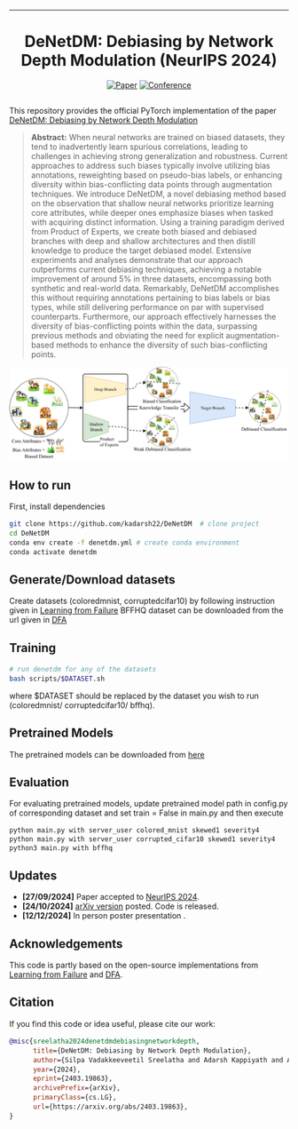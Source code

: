 
---

<div align="center">    
 
# DeNetDM: Debiasing by Network Depth Modulation (NeurIPS 2024)     

[![Paper](http://img.shields.io/badge/paper-arxiv.1001.2234-B31B1B.svg)](https://www.nature.com/articles/nature14539)
[![Conference](http://img.shields.io/badge/NeurIPS-2024-4b44ce.svg)](https://papers.nips.cc/book/advances-in-neural-information-processing-systems-31-2018)  
<!--
ARXIV   
[![Paper](http://img.shields.io/badge/arxiv-math.co:1480.1111-B31B1B.svg)](https://arxiv.org/abs/2403.19863)
 
Conference   
-->   
</div>

##  
This repository provides the official PyTorch implementation of the paper [DeNetDM: Debiasing by Network Depth Modulation](https://nips.cc/virtual/2024/poster/96916)

> **Abstract:** 
When neural networks are trained on biased datasets, they tend to inadvertently learn spurious correlations, leading to challenges in achieving strong generalization and robustness. Current approaches to address such biases typically involve utilizing bias annotations,
> reweighting based on pseudo-bias labels, or enhancing diversity within bias-conflicting data points through augmentation techniques. We introduce DeNetDM, a novel debiasing method based on the observation that shallow neural networks prioritize learning core attributes,
> while deeper ones emphasize biases when tasked with acquiring distinct information. Using a training paradigm derived from Product of Experts, we create both biased and debiased branches with deep and shallow architectures and then distill knowledge to produce the target debiased model. 
> Extensive experiments and analyses demonstrate that our approach outperforms current debiasing techniques, achieving a notable improvement of around 5% in three datasets, encompassing both synthetic and real-world data. Remarkably, DeNetDM accomplishes this without requiring
> annotations pertaining to bias labels or bias types, while still delivering performance on par with supervised counterparts. Furthermore, our approach effectively harnesses the diversity of bias-conflicting points within the data, surpassing previous methods and obviating the need 
> for explicit augmentation-based methods to enhance the diversity of such bias-conflicting points.
<p align="center">
  <img src="assets/teaser_diagram.png" />
</p>


## How to run   
First, install dependencies   
```bash
git clone https://github.com/kadarsh22/DeNetDM  # clone project   
cd DeNetDM
conda env create -f denetdm.yml # create conda environment
conda activate denetdm
 ```   
## Generate/Download datasets
Create datasets (coloredmnist, corruptedcifar10) by following instruction given in [Learning from Failure](https://github.com/alinlab/LfF)
BFFHQ dataset can be downloaded from the url given in [DFA](https://github.com/kakaoenterprise/Learning-Debiased-Disentangled)

## Training  
 ```bash
# run denetdm for any of the datasets 
bash scripts/$DATASET.sh
```
where $DATASET should be replaced by the dataset you wish to run (coloredmnist/ corruptedcifar10/ bffhq).

## Pretrained Models
The pretrained models can be downloaded from [here](https://drive.google.com/drive/folders/1lajUDMpj9g0wwS_eFMqNHyVczSVrdwLJ?usp=sharing)

## Evaluation
For evaluating pretrained models, update pretrained model path in config.py of corresponding dataset and set train = False in main.py and then execute 
```
python main.py with server_user colored_mnist skewed1 severity4
python main.py with server_user corrupted_cifar10 skewed1 severity4
python3 main.py with bffhq
```


## Updates

- __[27/09/2024]__ Paper accepted to [NeurIPS 2024](https://nips.cc/virtual/2024/poster/96916).
- __[24/10/2024]__ [arXiv version](https://arxiv.org/abs/2403.19863) posted. Code is released.
- __[12/12/2024]__ In person poster presentation .


## Acknowledgements
This code is partly based on the open-source implementations from [Learning from Failure](https://github.com/alinlab/LfF) and [DFA](https://github.com/kakaoenterprise/Learning-Debiased-Disentangled).


## Citation
If you find this code or idea useful, please cite our work:
```bib
@misc{sreelatha2024denetdmdebiasingnetworkdepth,
      title={DeNetDM: Debiasing by Network Depth Modulation}, 
      author={Silpa Vadakkeeveetil Sreelatha and Adarsh Kappiyath and Abhra Chaudhuri and Anjan Dutta},
      year={2024},
      eprint={2403.19863},
      archivePrefix={arXiv},
      primaryClass={cs.LG},
      url={https://arxiv.org/abs/2403.19863}, 
}
```
